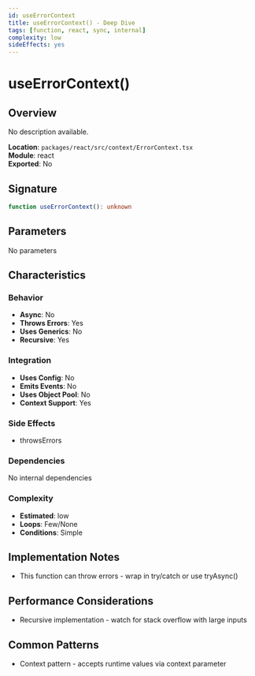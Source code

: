 ```yaml
---
id: useErrorContext
title: useErrorContext() - Deep Dive
tags: [function, react, sync, internal]
complexity: low
sideEffects: yes
---
```


# useErrorContext()

## Overview
No description available.

**Location**: `packages/react/src/context/ErrorContext.tsx`  
**Module**: react  
**Exported**: No  

## Signature
```typescript
function useErrorContext(): unknown
```

## Parameters
No parameters

## Characteristics

### Behavior
- **Async**: No
- **Throws Errors**: Yes
- **Uses Generics**: No
- **Recursive**: Yes

### Integration
- **Uses Config**: No
- **Emits Events**: No
- **Uses Object Pool**: No
- **Context Support**: Yes

### Side Effects
- throwsErrors

### Dependencies
No internal dependencies

### Complexity
- **Estimated**: low
- **Loops**: Few/None
- **Conditions**: Simple



## Implementation Notes
- This function can throw errors - wrap in try/catch or use tryAsync()

## Performance Considerations
- Recursive implementation - watch for stack overflow with large inputs

## Common Patterns
- Context pattern - accepts runtime values via context parameter
